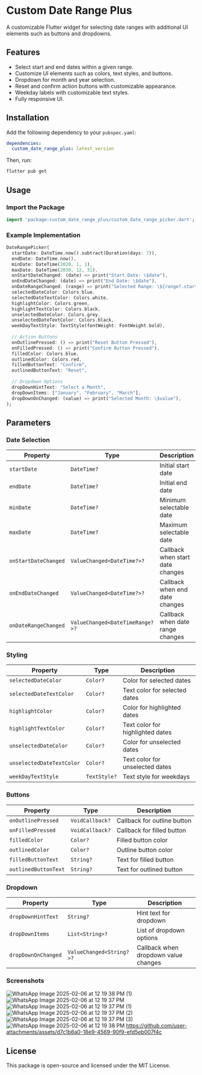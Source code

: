 # Custom Date Range Plus

A customizable Flutter widget for selecting date ranges with additional UI elements such as buttons and dropdowns.

## Features
- Select start and end dates within a given range.
- Customize UI elements such as colors, text styles, and buttons.
- Dropdown for month and year selection.
- Reset and confirm action buttons with customizable appearance.
- Weekday labels with customizable text styles.
- Fully responsive UI.

## Installation
Add the following dependency to your `pubspec.yaml`:

```yaml
dependencies:
  custom_date_range_plus: latest_version
```

Then, run:
```sh
flutter pub get
```

## Usage
### Import the Package
```dart
import 'package:custom_date_range_plus/custom_date_range_picker.dart';
```

### Example Implementation

```dart
DateRangePicker(
  startDate: DateTime.now().subtract(Duration(days: 7)),
  endDate: DateTime.now(),
  minDate: DateTime(2020, 1, 1),
  maxDate: DateTime(2030, 12, 31),
  onStartDateChanged: (date) => print("Start Date: \$date"),
  onEndDateChanged: (date) => print("End Date: \$date"),
  onDateRangeChanged: (range) => print("Selected Range: \${range?.start} - \${range?.end}"),
  selectedDateColor: Colors.blue,
  selectedDateTextColor: Colors.white,
  highlightColor: Colors.green,
  highlightTextColor: Colors.black,
  unselectedDateColor: Colors.grey,
  unselectedDateTextColor: Colors.black,
  weekDayTextStyle: TextStyle(fontWeight: FontWeight.bold),
  
  // Action Buttons
  onOutlinePressed: () => print("Reset Button Pressed"),
  onFilledPressed: () => print("Confirm Button Pressed"),
  filledColor: Colors.blue,
  outlinedColor: Colors.red,
  filledButtonText: "Confirm",
  outlinedButtonText: "Reset",
  
  // Dropdown Options
  dropDownHintText: "Select a Month",
  dropDownItems: ["January", "February", "March"],
  dropDownOnChanged: (value) => print("Selected Month: \$value"),
);
```
## Parameters
### Date Selection
| Property | Type | Description |
|----------|------|-------------|
| `startDate` | `DateTime?` | Initial start date |
| `endDate` | `DateTime?` | Initial end date |
| `minDate` | `DateTime?` | Minimum selectable date |
| `maxDate` | `DateTime?` | Maximum selectable date |
| `onStartDateChanged` | `ValueChanged<DateTime?>?` | Callback when start date changes |
| `onEndDateChanged` | `ValueChanged<DateTime?>?` | Callback when end date changes |
| `onDateRangeChanged` | `ValueChanged<DateTimeRange?>?` | Callback when date range changes |

### Styling
| Property | Type | Description |
|----------|------|-------------|
| `selectedDateColor` | `Color?` | Color for selected dates |
| `selectedDateTextColor` | `Color?` | Text color for selected dates |
| `highlightColor` | `Color?` | Color for highlighted dates |
| `highlightTextColor` | `Color?` | Text color for highlighted dates |
| `unselectedDateColor` | `Color?` | Color for unselected dates |
| `unselectedDateTextColor` | `Color?` | Text color for unselected dates |
| `weekDayTextStyle` | `TextStyle?` | Text style for weekdays |

### Buttons
| Property | Type | Description |
|----------|------|-------------|
| `onOutlinePressed` | `VoidCallback?` | Callback for outline button |
| `onFilledPressed` | `VoidCallback?` | Callback for filled button |
| `filledColor` | `Color?` | Filled button color |
| `outlinedColor` | `Color?` | Outline button color |
| `filledButtonText` | `String?` | Text for filled button |
| `outlinedButtonText` | `String?` | Text for outlined button |

### Dropdown
| Property | Type | Description |
|----------|------|-------------|
| `dropDownHintText` | `String?` | Hint text for dropdown |
| `dropDownItems` | `List<String>?` | List of dropdown options |
| `dropDownOnChanged` | `ValueChanged<String?>?` | Callback when dropdown value changes |

### Screenshots
![WhatsApp Image 2025-02-06 at 12 19 38 PM (1)](https://github.com/user-attachments/assets/02f1b1c9-4ac5-4f1e-8565-9f93a9d198d9)
![WhatsApp Image 2025-02-06 at 12 19 37 PM](https://github.com/user-attachments/assets/6086a11a-9e14-4b03-8caf-4d3d5852fc50)
![WhatsApp Image 2025-02-06 at 12 19 37 PM (1)](https://github.com/user-attachments/assets/413b5f28-b186-4c1b-9e41-b2c7d7111650)
![WhatsApp Image 2025-02-06 at 12 19 37 PM (2)](https://github.com/user-attachments/assets/52fc1d3f-6b17-4744-a9c2-18581a8aa0bb)
![WhatsApp Image 2025-02-06 at 12 19 37 PM (3)](https://github.com/user-attachments/assets/e3f4ce26-021a-4d1f-b430-2f0a030191d1)
![WhatsApp Image 2025-02-06 at 12 19 38 PM](https://github.com/user-attachments/assets/7f1a29fb-b956-4b11-b789-7b5d2ecc7390)
https://github.com/user-attachments/assets/d7c1b6a0-18e9-4569-90f9-efd5eb007f4c

## License
This package is open-source and licensed under the MIT License.
